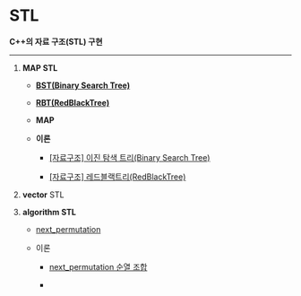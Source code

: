 # STL

**C++의 자료 구조(STL) 구현**

****

1. **MAP STL**
   
   - [**BST(Binary Search Tree)**](./map/BST.cpp)
   
   - [**RBT(RedBlackTree)**](./map/RBTree.cpp)
   
   - **MAP**
   
   - **이론**
     
     - [[자료구조] 이진 탐색 트리(Binary Search Tree)](https://mina3215.tistory.com/51)
     
     - [[자료구조] 레드블랙트리(RedBlackTree)](https://mina3215.tistory.com/52)

2. **vector** STL

3. **algorithm STL**
   
   - [next_permutation](./algorithm/next_permutation.cpp)
   
   - 이론
     
     - [next_permutation 순열 조합](https://mina3215.tistory.com/44)
     
     - 
